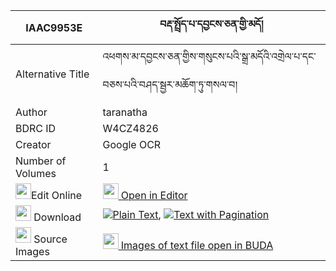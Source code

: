 |IAAC9953E|བརྡ་སྤྲོད་པ་དབྱངས་ཅན་གྱི་མདོ། 
| --- | --- 
|Alternative Title |འཕགས་མ་དབྱངས་ཅན་གྱིས་གསུངས་པའི་སྒྲ་མདོའི་འགྲེལ་པ་དང་བཅས་པའི་བཤད་སྦྱར་མཆོག་ཏུ་གསལ་བ།
|Author| taranatha
|BDRC ID | W4CZ4826
|Creator | Google OCR
|Number of Volumes| 1
|<img width="25" src="https://img.icons8.com/color/25/000000/edit-property.png">Edit Online| [<img width="25" src="https://avatars.githubusercontent.com/u/45091458?s=200&v=4"> Open in Editor](http://editor.openpecha.org/IAAC9953E)
|<img width="25" src="https://img.icons8.com/fluent/48/000000/download-2.png"/>  Download | [![](https://img.icons8.com/color/20/000000/txt.png)Plain Text](https://github.com/Openpecha/IAAC9953E/releases/download/v1/datropa_yangchen_gyi_do_plain_IAAC9953E.zip), [![](https://img.icons8.com/color/20/000000/txt.png)Text with Pagination](https://github.com/Openpecha/IAAC9953E/releases/download/v1/datropa_yangchen_gyi_do_pages_IAAC9953E.zip)
|<img width="25" src="https://img.icons8.com/plasticine/100/000000/pictures-folder.png"/>  Source Images | [<img width="25" src="https://library.bdrc.io/icons/BUDA-small.svg"> Images of text file open in BUDA](https://library.bdrc.io/show/bdr:W4CZ4826)